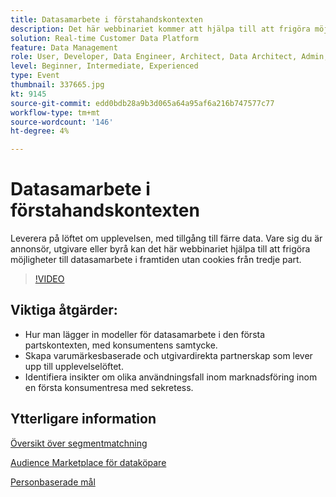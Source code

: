 ```yaml
---
title: Datasamarbete i förstahandskontexten
description: Det här webbinariet kommer att hjälpa till att frigöra möjligheter till datasamarbete i framtiden utan cookies från tredje part.
solution: Real-time Customer Data Platform
feature: Data Management
role: User, Developer, Data Engineer, Architect, Data Architect, Admin, Leader
level: Beginner, Intermediate, Experienced
type: Event
thumbnail: 337665.jpg
kt: 9145
source-git-commit: edd0bdb28a9b3d065a64a95af6a216b747577c77
workflow-type: tm+mt
source-wordcount: '146'
ht-degree: 4%

---
```


# Datasamarbete i förstahandskontexten

Leverera på löftet om upplevelsen, med tillgång till färre data. Vare sig du är annonsör, utgivare eller byrå kan det här webbinariet hjälpa till att frigöra möjligheter till datasamarbete i framtiden utan cookies från tredje part.

>[!VIDEO](https://video.tv.adobe.com/v/337665/?quality=12&learn=on)

## Viktiga åtgärder:

* Hur man lägger in modeller för datasamarbete i den första partskontexten, med konsumentens samtycke.
* Skapa varumärkesbaserade och utgivardirekta partnerskap som lever upp till upplevelselöftet.
* Identifiera insikter om olika användningsfall inom marknadsföring inom en första konsumentresa med sekretess.

## Ytterligare information

[Översikt över segmentmatchning](https://experienceleague.adobe.com/docs/experience-platform/segmentation/ui/segment-match.html?lang=en)

[Audience Marketplace för dataköpare](https://experienceleague.adobe.com/docs/audience-manager/user-guide/features/audience-marketplace/audience-marketplace-for-data-buyers/marketplace-data-buyers.html?lang=en)

[Personbaserade mål](https://experienceleague.adobe.com/docs/audience-manager/user-guide/features/destinations/people-based/people-based-destinations-overview.html?lang=en)